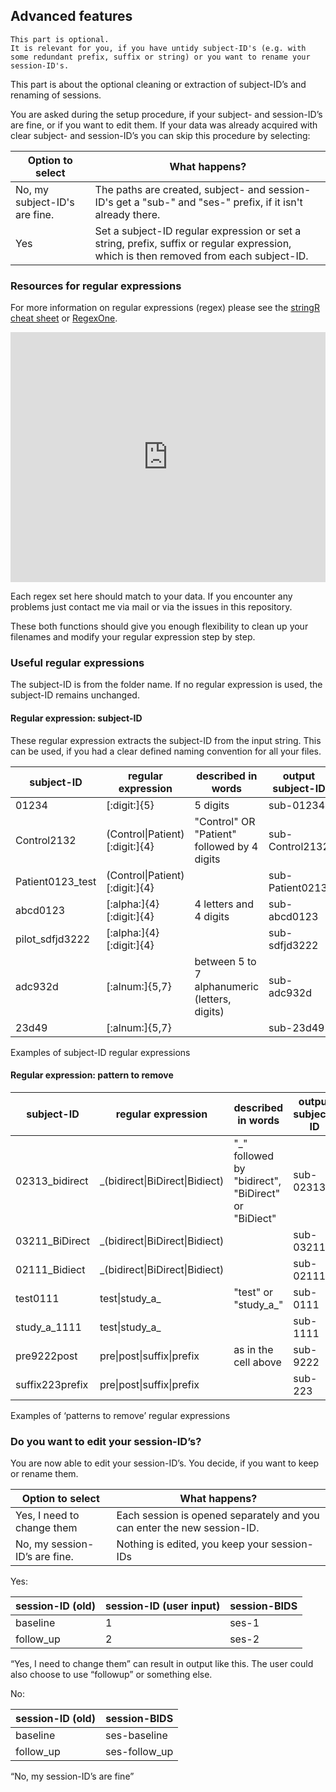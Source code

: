 ## Advanced features

```{Note} 
This part is optional. 
It is relevant for you, if you have untidy subject-ID's (e.g. with some redundant prefix, suffix or string) or you want to rename your session-ID's.
```
This part is about the optional cleaning or extraction of subject-ID’s and renaming
of sessions.

You are asked during the setup procedure, if your subject- and session-ID’s are fine, or if you
want to edit them. If your data was already acquired with clear subject-
and session-ID’s you can skip this procedure by selecting:

| **Option to select**          | **What happens?**                                                                                       |
|-------------------------------|-------------------------------------------------------------------------------------------------------------|
| No, my subject-ID's are fine. | The paths are created, subject- and session-ID's get a "sub-" and "ses-" prefix, if it isn't already there. |
| Yes                           | Set a subject-ID regular expression or set a string, prefix, suffix or regular expression, which is then removed from each subject-ID.  |


### Resources for regular expressions

For more information on regular expressions (regex) please see the
[stringR cheat
sheet](https://github.com/rstudio/cheatsheets/blob/main/strings.pdf)
or [RegexOne](https://regexone.com/). 

<embed src="https://evoldyn.gitlab.io/evomics-2018/ref-sheets/R_strings.pdf" type="application/pdf" width="100%" height="400">

Each regex set here should match to
your data. If you encounter any problems just contact me via mail or via
the issues in this repository.





These both functions should give you enough flexibility to clean up your
filenames and modify your regular expression step by step.


### Useful regular expressions

The subject-ID is from the folder name. If no regular expression is used, the subject-ID remains unchanged.

#### Regular expression: subject-ID 

These regular expression extracts the subject-ID from the input string. This can be used, if you had a clear defined naming convention for all your files.


| subject-ID                   | regular expression             | described in words                            | output subject-ID |
|------------------------------|--------------------------------|-----------------------------------------------|-------------------|
| 01234                        | [:digit:]{5}                   | 5 digits                                      | sub-01234         |
| Control2132                  | (Control\|Patient)[:digit:]{4} | "Control" OR "Patient" followed by 4 digits   | sub-Control2132   |
| Patient0123_test             | (Control\|Patient)[:digit:]{4} |                                               | sub-Patient0213   |
| abcd0123                     | [:alpha:]{4}[:digit:]{4}       | 4 letters and 4 digits                        | sub-abcd0123      |
| pilot_sdfjd3222              | [:alpha:]{4}[:digit:]{4}       |                                               | sub-sdfjd3222     |
| adc932d                      | [:alnum:]{5,7}                 | between 5 to 7 alphanumeric (letters, digits) | sub-adc932d       |
| 23d49                        | [:alnum:]{5,7}                 |                                               | sub-23d49         |

Examples of subject-ID regular expressions

#### Regular expression: pattern to remove

| subject-ID                   | regular expression              | described in words                                   | output subject-ID |
|------------------------------|---------------------------------|------------------------------------------------------|-------------------|
| 02313_bidirect               | \_(bidirect\|BiDirect\|Bidiect) | "\_" followed by "bidirect", "BiDirect" or "BiDiect" | sub-02313         |
| 03211_BiDirect               | \_(bidirect\|BiDirect\|Bidiect) |                                                      | sub-03211         |
| 02111_Bidiect                | \_(bidirect\|BiDirect\|Bidiect) |                                                      | sub-02111         |
| test0111                     | test\|study_a\_                 | "test" or "study_a\_"                                | sub-0111          |
| study_a\_1111                | test\|study_a\_                 |                                                      | sub-1111          |
| pre9222post                  | pre\|post\|suffix\|prefix       | as in the cell above                                 | sub-9222          |
| suffix223prefix              | pre\|post\|suffix\|prefix       |                                                      | sub-223           |

Examples of ‘patterns to remove’ regular expressions





### Do you want to edit your session-ID’s?

You are now able to edit your session-ID’s. You decide, if you want to
keep or rename them.

| Option to select              | What happens?                                                           |
|-------------------------------|-------------------------------------------------------------------------|
| Yes, I need to change them    | Each session is opened separately and you can enter the new session-ID. |
| No, my session-ID’s are fine. | Nothing is edited, you keep your session-IDs                            |

Yes:

| session-ID (old) | session-ID (user input) | session-BIDS |
|------------------|-------------------------|--------------|
| baseline         | 1                       | ses-1        |
| follow_up        | 2                       | ses-2        |

“Yes, I need to change them” can result in output like this. The user
could also choose to use “followup” or something else.

No:

| session-ID (old) | session-BIDS  |
|------------------|---------------|
| baseline         | ses-baseline  |
| follow_up        | ses-follow_up |

“No, my session-ID’s are fine”
